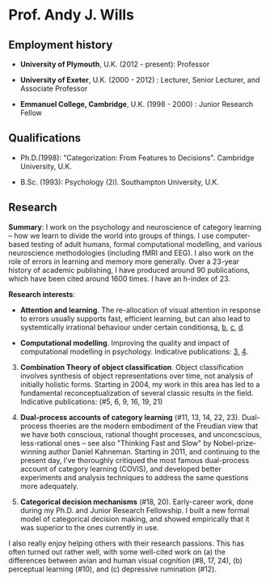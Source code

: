 # Prof. Andy J. Wills

## Employment history

- **University of Plymouth**, U.K. (2012 - present): Professor

- **University of Exeter**, U.K. (2000 - 2012) : Lecturer, Senior Lecturer, and Associate Professor

- **Emmanuel College, Cambridge**, U.K. (1998 - 2000) : Junior Research Fellow

## Qualifications

- Ph.D.(1998): "Categorization: From Features to Decisions". Cambridge University, U.K.

- B.Sc. (1993): Psychology (2i). Southampton University, U.K.

## Research

**Summary**: I work on the psychology and neuroscience of category learning – how we learn to divide the world into groups of things. I use computer-based testing of adult humans, formal computational modelling, and various neuroscience methodologies (including fMRI and EEG). I also work on the role of errors in learning and memory more generally. Over a 23-year history of academic publishing, I have produced around 90 publications,  which have been cited around 1600 times. I have an h-index of 23. 

**Research interests**: 

- **Attention and learning**. The re-allocation of visual attention in response to errors usually supports fast, efficient learning, but can also lead to systemtically irrational behaviour under certain conditions[a](http://www.willslab.org.uk/pubs/2003lochmannwills.pdf), [b](http://www.willslab.org.uk/pubs/2007Willsetal.pdf), [c](http://www.willslab.org.uk/pubs/willslavric.pdf), [d](http://www.willslab.org.uk/pubs/lepelley2016_postprint.pdf).

- **Computational modelling**. Improving the quality and impact of computational modelling in psychology. Indicative publications: [3](http://www.willslab.org.uk/pubs/2012willspothos.pdf), [4](http://www.willslab.org.uk/pubs/2011pothos.pdf).

3. **Combination Theory of object classification**. Object classification involves synthesis of object representations over time, not analysis of initially holistic forms. Starting in 2004, my work in this area has led to a fundamental reconceptualization of several classic results in the field. Indicative publications: (#5, 6, 9, 16, 19, 21)

4. **Dual-process accounts of category learning** (#11, 13, 14, 22, 23). Dual-process thoeries are the modern embodiment of the Freudian view that we have both conscious, rational thought processes, and unconcscious, less-rational ones – see also "Thinking Fast and Slow" by Nobel-prize-winning author Daniel Kahneman. Starting in 2011, and continuing to the present day, I’ve thoroughly critiqued the most famous dual-process account of category learning (COVIS), and developed better experiments and analysis techniques to address the same questions more adequately.

5. **Categorical decision mechanisms** (#18, 20). Early-career work, done during my Ph.D. and Junior Research Fellowship. I built a new formal model of categorical decision making, and showed empirically that it was superior to the ones currently in use. 

I also really enjoy helping others with their research passions. This has often turned out rather well, with some well-cited work on (a) the differences between avian and human visual cognition (#8, 17, 24), (b) perceptual learning (#10),  and (c) depressive rumination (#12).
